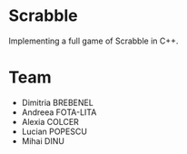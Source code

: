 # Scrabble

Implementing a full game of Scrabble in C++.

# Team
- Dimitria BREBENEL
- Andreea FOTA-LITA
- Alexia COLCER
- Lucian POPESCU
- Mihai DINU
